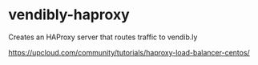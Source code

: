 # vendibly-haproxy
Creates an HAProxy server that routes traffic to vendib.ly

https://upcloud.com/community/tutorials/haproxy-load-balancer-centos/
